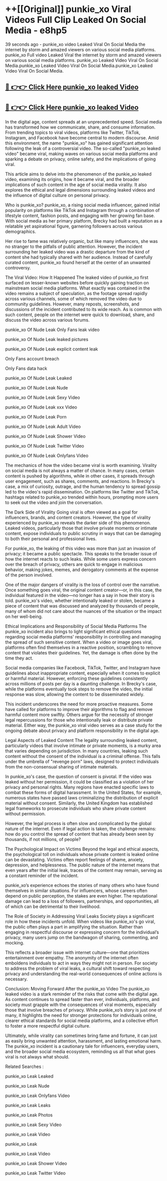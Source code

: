 # ++[[Original]] punkie_xo Viral Videos Full Clip Leaked On Social Media - e8hp5<br>

39 seconds ago - punkie_xo video Leaked Viral On Social Media the internet by storm and amazed viewers on various social media platforms.
punkie_xo Full video Leaked Viral the internet by storm and amazed viewers on various social media platforms. punkie_xo Leaked Video Viral On Social Media.punkie_xo Leaked Video Viral On Social Media.punkie_xo Leaked Video Viral On Social Media.<br>


## [🔴 👉👉 Click Here punkie_xo leaked Video ](https://onlyclips.site?title=punkie_xo&ref=git)

## [🔴 👉👉 Click Here punkie_xo leaked Video ](https://onlyclips.site?title=punkie_xo&ref=git)

In the digital age, content spreads at an unprecedented speed. Social media has transformed how we communicate, share, and consume information. From trending topics to viral videos, platforms like Twitter, TikTok, Instagram, and Facebook have become central to modern discourse. Amid this environment, the name "punkie_xo" has gained significant attention following the leak of a controversial video. The so-called "punkie_xo leaked video" became viral, making waves on various social media platforms and sparking a debate on privacy, online safety, and the implications of going viral.

This article aims to delve into the phenomenon of the punkie_xo leaked video, examining its origins, how it became viral, and the broader implications of such content in the age of social media virality. It also explores the ethical and legal dimensions surrounding leaked videos and the influence of digital culture on personal privacy.

Who is punkie_xo?
punkie_xo, a rising social media influencer, gained initial popularity on platforms like TikTok and Instagram through a combination of lifestyle content, fashion posts, and engaging with her growing fan base. With social media as her primary platform, Brecky had built a reputation as a relatable yet aspirational figure, garnering followers across various demographics.

Her rise to fame was relatively organic, but like many influencers, she was no stranger to the pitfalls of public attention. However, the incident surrounding her leaked video was a drastic departure from the kind of content she had typically shared with her audience. Instead of carefully curated content, punkie_xo found herself at the center of an unwanted controversy.

The Viral Video: How It Happened
The leaked video of punkie_xo first surfaced on lesser-known websites before quickly gaining traction on mainstream social media platforms. What exactly was contained in the video remains a subject of speculation, as the footage spread rapidly across various channels, some of which removed the video due to community guidelines. However, many reposts, screenshots, and discussions of the incident contributed to its wide reach. As is common with such content, people on the internet were quick to download, share, and discuss the video across various forums.

punkie_xo Of Nude Leak Only Fans leak video

punkie_xo Of Nude Leak leaked pictures

punkie_xo Of Nude Leak explicit content leak

Only Fans account breach

Only Fans data hack

punkie_xo Of Nude Leak Leaked

punkie_xo Of Nude Leak Nude

punkie_xo Of Nude Leak Sexy Video

punkie_xo Of Nude Leak xxx Video

punkie_xo Of Nude Leak Porn

punkie_xo Of Nude Leak Adult Video

punkie_xo Of Nude Leak Shower Video

punkie_xo Of Nude Leak Twitter Video

punkie_xo Of Nude Leak Onlyfans Video

The mechanics of how the video became viral is worth examining. Virality on social media is not always a matter of chance. In many cases, certain content is pushed by algorithms, while in other cases, it spreads through user engagement, such as shares, comments, and reactions. In Brecky's case, a mix of curiosity, outrage, and the human tendency to spread gossip led to the video's rapid dissemination. On platforms like Twitter and TikTok, hashtags related to punkie_xo trended within hours, prompting more users to seek out the video and join the conversation.

The Dark Side of Virality
Going viral is often viewed as a goal for influencers, brands, and content creators. However, the type of virality experienced by punkie_xo reveals the darker side of this phenomenon. Leaked videos, particularly those that involve private moments or intimate content, expose individuals to public scrutiny in ways that can be damaging to both their personal and professional lives.

For punkie_xo, the leaking of this video was more than just an invasion of privacy; it became a public spectacle. This speaks to the broader issue of how the internet reacts to such leaks. While some users express concern over the breach of privacy, others are quick to engage in malicious behavior, making jokes, memes, and derogatory comments at the expense of the person involved.

One of the major dangers of virality is the loss of control over the narrative. Once something goes viral, the original content creator—or, in this case, the individual featured in the video—no longer has a say in how their story is told. punkie_xo's video, whether intentionally leaked or stolen, became a piece of content that was discussed and analyzed by thousands of people, many of whom did not care about the nuances of the situation or the impact on her well-being.

Ethical Implications and Responsibility of Social Media Platforms
The punkie_xo incident also brings to light significant ethical questions regarding social media platforms' responsibility in controlling and managing the spread of such sensitive content. When a video or image goes viral, platforms often find themselves in a reactive position, scrambling to remove content that violates their guidelines. Yet, the damage is often done by the time they act.

Social media companies like Facebook, TikTok, Twitter, and Instagram have guidelines about inappropriate content, especially when it comes to explicit or harmful material. However, enforcing these guidelines consistently across millions of posts per day is a daunting challenge. In Brecky's case, while the platforms eventually took steps to remove the video, the initial response was slow, allowing the content to be disseminated widely.

This incident underscores the need for more proactive measures. Some have called for platforms to improve their algorithms to flag and remove harmful content more swiftly. Others argue for the necessity of stronger legal repercussions for those who intentionally leak or distribute private material. Either way, the punkie_xo viral video serves as a case study for the ongoing debate about privacy and platform responsibility in the digital age.

Legal Aspects of Leaked Content
The legality surrounding leaked content, particularly videos that involve intimate or private moments, is a murky area that varies depending on jurisdiction. In many countries, leaking such content without the consent of the individual is a criminal offense. This falls under the umbrella of "revenge porn" laws, designed to protect individuals from the non-consensual sharing of intimate materials.

In punkie_xo's case, the question of consent is pivotal. If the video was leaked without her permission, it could be classified as a violation of her privacy and personal rights. Many regions have enacted specific laws to combat these forms of digital harassment. In the United States, for example, numerous states have passed laws criminalizing the distribution of explicit material without consent. Similarly, the United Kingdom has established legal frameworks to prosecute individuals who share private content without permission.

However, the legal process is often slow and complicated by the global nature of the internet. Even if legal action is taken, the challenge remains: how do you control the spread of content that has already been seen by thousands, if not millions, of people?

The Psychological Impact on Victims
Beyond the legal and ethical aspects, the psychological toll on individuals whose private content is leaked online can be devastating. Victims often report feelings of shame, anxiety, depression, and helplessness. The public nature of the internet means that even years after the initial leak, traces of the content may remain, serving as a constant reminder of the incident.

punkie_xo’s experience echoes the stories of many others who have found themselves in similar situations. For influencers, whose careers often depend on public perception, the stakes are even higher. The reputational damage can lead to a loss of followers, partnerships, and opportunities, all of which can be detrimental to their livelihood.

The Role of Society in Addressing Viral Leaks
Society plays a significant role in how these incidents unfold. When videos like punkie_xo's go viral, the public often plays a part in amplifying the situation. Rather than engaging in respectful discourse or expressing concern for the individual’s privacy, many users jump on the bandwagon of sharing, commenting, and mocking.

This reflects a broader issue with internet culture—one that prioritizes entertainment over empathy. The anonymity of the internet often emboldens individuals to act in ways they might not in person. For society to address the problem of viral leaks, a cultural shift toward respecting privacy and understanding the real-world consequences of online actions is necessary.

Conclusion: Moving Forward After the punkie_xo Video
The punkie_xo leaked video is a stark reminder of the risks that come with the digital age. As content continues to spread faster than ever, individuals, platforms, and society must grapple with the consequences of viral moments, especially those that involve breaches of privacy. While punkie_xo’s story is just one of many, it highlights the need for stronger protections for individuals online, clearer ethical standards for social media platforms, and a collective effort to foster a more respectful digital culture.

Ultimately, while virality can sometimes bring fame and fortune, it can just as easily bring unwanted attention, harassment, and lasting emotional harm. The punkie_xo incident is a cautionary tale for influencers, everyday users, and the broader social media ecosystem, reminding us all that what goes viral is not always what should.

Related Searches :

punkie_xo Leak Leaked

punkie_xo Leak Nude

punkie_xo Leak Onlyfans Video

punkie_xo Leak Leaks

punkie_xo Leak Photos

punkie_xo Leak Sexy Video

punkie_xo Leak Video

punkie_xo Leak

punkie_xo Leak Video

punkie_xo Leak Shower Video

punkie_xo Leak Twitter Video

